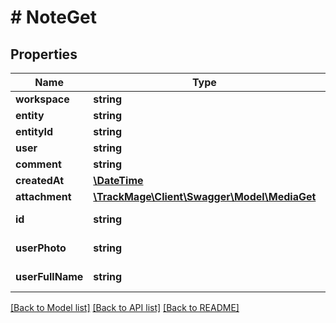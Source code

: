 # # NoteGet

## Properties

Name | Type | Description | Notes
------------ | ------------- | ------------- | -------------
**workspace** | **string** |  | 
**entity** | **string** |  | 
**entityId** | **string** |  | 
**user** | **string** |  | [optional] 
**comment** | **string** |  | 
**createdAt** | [**\DateTime**](\DateTime.md) |  | [optional] 
**attachment** | [**\TrackMage\Client\Swagger\Model\MediaGet**](MediaGet.md) |  | [optional] 
**id** | **string** |  | [optional] [readonly] 
**userPhoto** | **string** |  | [optional] [readonly] 
**userFullName** | **string** |  | [optional] [readonly] 

[[Back to Model list]](../../README.md#documentation-for-models) [[Back to API list]](../../README.md#documentation-for-api-endpoints) [[Back to README]](../../README.md)


